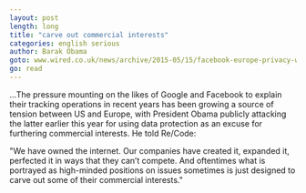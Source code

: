 ```yaml
---
layout: post
length: long
title: "carve out commercial interests"
categories: english serious
author: Barak Obama
goto: www.wired.co.uk/news/archive/2015-05/15/facebook-europe-privacy-warning?ref=speak.junglestar.org
go: read
---
```

...The pressure mounting on the likes of Google and Facebook to explain their tracking operations in recent years has been growing a source of tension between US and Europe, with President Obama publicly attacking the latter earlier this year for using data protection as an excuse for furthering commercial interests. He told Re/Code:

"We have owned the internet. Our companies have created it, expanded it, perfected it in ways that they can’t compete. And oftentimes what is portrayed as high-minded positions on issues sometimes is just designed to carve out some of their commercial interests."
